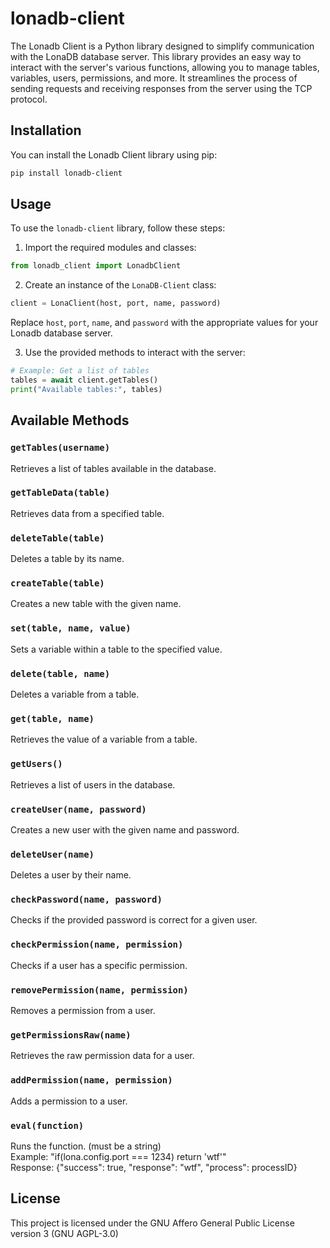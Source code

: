# lonadb-client

The Lonadb Client is a Python library designed to simplify communication with the LonaDB database server. This library provides an easy way to interact with the server's various functions, allowing you to manage tables, variables, users, permissions, and more. It streamlines the process of sending requests and receiving responses from the server using the TCP protocol.

## Installation

You can install the Lonadb Client library using pip:

```bash
pip install lonadb-client
```

## Usage

To use the `lonadb-client` library, follow these steps:

1. Import the required modules and classes:

```python
from lonadb_client import LonadbClient
```

2. Create an instance of the `LonaDB-Client` class:

```python
client = LonaClient(host, port, name, password)
```

Replace `host`, `port`, `name`, and `password` with the appropriate values for your Lonadb database server.

3. Use the provided methods to interact with the server:

```python
# Example: Get a list of tables
tables = await client.getTables()
print("Available tables:", tables)
```

## Available Methods

### `getTables(username)`

Retrieves a list of tables available in the database.

### `getTableData(table)`

Retrieves data from a specified table.

### `deleteTable(table)`

Deletes a table by its name.

### `createTable(table)`

Creates a new table with the given name.

### `set(table, name, value)`

Sets a variable within a table to the specified value.

### `delete(table, name)`

Deletes a variable from a table.

### `get(table, name)`

Retrieves the value of a variable from a table.

### `getUsers()`

Retrieves a list of users in the database.

### `createUser(name, password)`

Creates a new user with the given name and password.

### `deleteUser(name)`

Deletes a user by their name.

### `checkPassword(name, password)`

Checks if the provided password is correct for a given user.

### `checkPermission(name, permission)`

Checks if a user has a specific permission.

### `removePermission(name, permission)`

Removes a permission from a user.

### `getPermissionsRaw(name)`

Retrieves the raw permission data for a user.

### `addPermission(name, permission)`

Adds a permission to a user.

### `eval(function)`

Runs the function. (must be a string) </br>
Example: "if(lona.config.port === 1234) return 'wtf'" </br>
Response: {"success": true, "response": "wtf", "process": processID}

## License

This project is licensed under the GNU Affero General Public License version 3 (GNU AGPL-3.0)